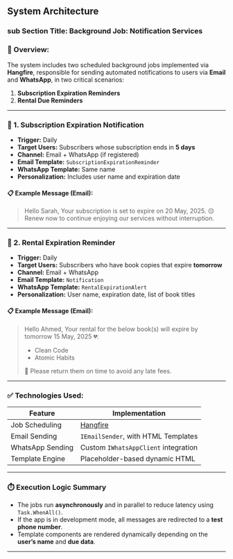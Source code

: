 ## System Architecture 

### sub Section Title: **Background Job: Notification Services**

### 📌 Overview:

The system includes two scheduled background jobs implemented via **Hangfire**, responsible for sending automated notifications to users via **Email** and **WhatsApp**, in two critical scenarios:

1. **Subscription Expiration Reminders**
2. **Rental Due Reminders**

---

### 🔁 1. Subscription Expiration Notification

* **Trigger:** Daily
* **Target Users:** Subscribers whose subscription ends in **5 days**
* **Channel:** Email + WhatsApp (if registered)
* **Email Template:** `SubscriptionExpirationReminder`
* **WhatsApp Template:** Same name
* **Personalization:** Includes user name and expiration date

#### 📋 Example Message (Email):

> Hello Sarah,
> Your subscription is set to expire on 20 May, 2025. 😔
> Renew now to continue enjoying our services without interruption.

---

### 🔁 2. Rental Expiration Reminder

* **Trigger:** Daily
* **Target Users:** Subscribers who have book copies that expire **tomorrow**
* **Channel:** Email + WhatsApp
* **Email Template:** `Notification`
* **WhatsApp Template:** `RentalExpirationAlert`
* **Personalization:** User name, expiration date, list of book titles

#### 📋 Example Message (Email):

> Hello Ahmed,
> Your rental for the below book(s) will expire by tomorrow 15 May, 2025 💔:
>
> * Clean Code
> * Atomic Habits
>
> 📆 Please return them on time to avoid any late fees.

---

### ✅ Technologies Used:

| Feature          | Implementation                       |
| ---------------- | ------------------------------------ |
| Job Scheduling   | [Hangfire](https://www.hangfire.io/) |
| Email Sending    | `IEmailSender`, with HTML Templates  |
| WhatsApp Sending | Custom `IWhatsAppClient` integration |
| Template Engine  | Placeholder-based dynamic HTML       |

---

### ⏱️ Execution Logic Summary

* The jobs run **asynchronously** and in parallel to reduce latency using `Task.WhenAll()`.
* If the app is in development mode, all messages are redirected to a **test phone number**.
* Template components are rendered dynamically depending on the **user’s name** and **due data**.

---
